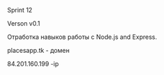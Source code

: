 Sprint 12

Verson v0.1

Отработка навыков работы с Node.js and Express.

placesapp.tk - домен

84.201.160.199 -ip
